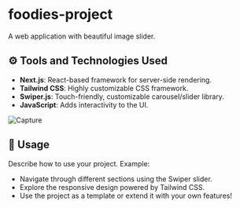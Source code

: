 # foodies-project

A web application with beautiful image slider.

## ⚙️ Tools and Technologies Used
- **Next.js**: React-based framework for server-side rendering.
- **Tailwind CSS**: Highly customizable CSS framework.
- **Swiper.js**: Touch-friendly, customizable carousel/slider library.
- **JavaScript**: Adds interactivity to the UI.

![Capture](https://github.com/user-attachments/assets/20f9c66d-b72a-4be0-9051-d841b4367afd)

## 📄 Usage
Describe how to use your project. Example:

- Navigate through different sections using the Swiper slider.
- Explore the responsive design powered by Tailwind CSS.
- Use the project as a template or extend it with your own features!
